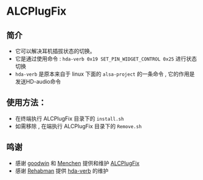 # ALCPlugFix

## 简介

- 它可以解决耳机插拔状态的切换。
- 它是通过使用命令 : `hda-verb 0x19 SET_PIN_WIDGET_CONTROL 0x25` 进行状态切换
- `hda-verb` 是原本来自于 linux 下面的 `alsa-project` 的一条命令 , 它的作用是发送HD-audio命令
## 使用方法：

- 在终端执行 ALCPlugFix 目录下的 `install.sh`
- 如需移除 , 在端执行 ALCPlugFix 目录下的 `Remove.sh`

## 鸣谢
- 感谢 [goodwin](https://github.com/goodwin) 和 [Menchen](https://github.com/Menchen/ALCPlugFix) 提供和维护 [ALCPlugFix](https://github.com/goodwin/ALCPlugFix)
- 感谢 [Rehabman](https://github.com/RehabMan) 提供 [hda-verb](https://github.com/RehabMan/EAPD-Codec-Commander) 的维护